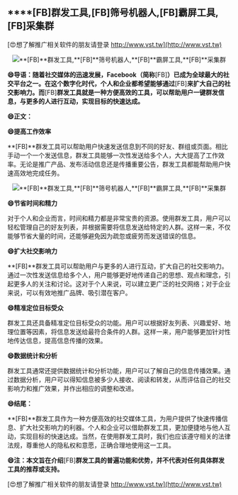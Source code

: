 ## ****[FB]**群发工具,**[FB]**筛号机器人,**[FB]**霸屏工具,**[FB]**采集群**

[😍想了解推广相关软件的朋友请登录 http://www.vst.tw](http://www.vst.tw)

 <center><img src="https://vst.tw/MP4/tuiguang/png/0.png" alt="**[FB]**群发工具,**[FB]**筛号机器人,**[FB]**霸屏工具,**[FB]**采集群"></center>

**😄导语：随着社交媒体的迅速发展，Facebook（简称**[FB]**）已成为全球最大的社交平台之一。在这个数字化时代，个人和企业都希望能够通过**[FB]**来扩大自己的社交影响力。而**[FB]**群发工具就是一种方便高效的工具，可以帮助用户一键群发信息，与更多的人进行互动，实现目标的快速达成。**

**😄正文：**

**😄提高工作效率**

**[FB]**群发工具可以帮助用户快速发送信息到不同的好友、群组或页面。相比手动一个一个发送信息，群发工具能够一次性发送给多个人，大大提高了工作效率。无论是推广产品、发布活动信息还是传播重要公告，群发工具都能帮助用户快速高效地完成任务。

 <center><img src="https://vst.tw/MP4/tuiguang/png/5.png" alt="**[FB]**群发工具,**[FB]**筛号机器人,**[FB]**霸屏工具,**[FB]**采集群"></center>

**😄节省时间和精力**

对于个人和企业而言，时间和精力都是非常宝贵的资源。使用群发工具，用户可以轻松管理自己的好友列表，并根据需要将信息发送给特定的人群。这样一来，不仅能够节省大量的时间，还能够避免因为疏忽或疲劳而发送错误的信息。

**😄扩大社交影响力**

**[FB]**群发工具可以帮助用户与更多的人进行互动，扩大自己的社交影响力。通过一次性发送信息给多个人，用户能够更好地传递自己的思想、观点和理念，引起更多人的关注和讨论。这对于个人来说，可以建立更广泛的社交网络；对于企业来说，可以有效地推广品牌、吸引潜在客户。

**😄精准定位目标受众**

群发工具还具备精准定位目标受众的功能。用户可以根据好友列表、兴趣爱好、地理位置等因素，将信息发送给最符合条件的人群。这样一来，用户能够更加针对性地传达信息，提高信息传播的效果。

**😄数据统计和分析**

群发工具通常还提供数据统计和分析功能，用户可以了解自己的信息传播效果。通过数据分析，用户可以得知信息被多少人接收、阅读和转发，从而评估自己的社交影响力和推广效果，并作出相应的调整和改进。

**😄结尾：**

**[FB]**群发工具作为一种方便高效的社交媒体工具，为用户提供了快速传播信息、扩大社交影响力的利器。个人和企业可以借助群发工具，更加便捷地与他人互动，实现目标的快速达成。当然，在使用群发工具时，我们也应该遵守相关的法律法规，尊重他人的隐私权和意愿，正确合理地使用这一工具。

**😄注：本文旨在介绍**[FB]**群发工具的普遍功能和优势，并不代表对任何具体群发工具的推荐或支持。**

[😍想了解推广相关软件的朋友请登录 http://www.vst.tw](http://www.vst.tw)



